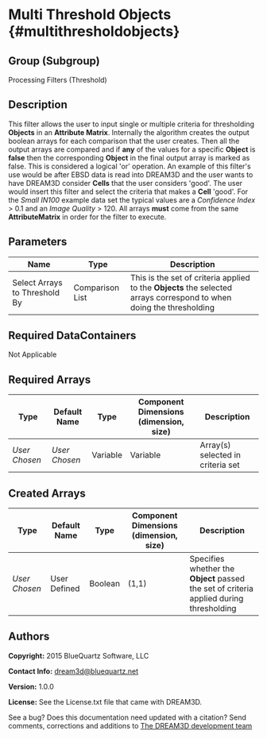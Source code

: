 Multi Threshold Objects {#multithresholdobjects}
======

## Group (Subgroup) ##
Processing Filters (Threshold)

## Description ##
This filter allows the user to input single or multiple criteria for thresholding **Objects** in an **Attribute Matrix**. Internally the algorithm creates the output boolean arrays for each comparison that the user creates. Then all the output arrays are compared and if __any__ of the values for a specific **Object** is __false__ then the corresponding **Object** in the final output array is marked as false. This is considered a logical 'or' operation.
An example of this filter's use would be after EBSD data is read into DREAM3D and the user wants to have DREAM3D consider **Cells** that the user considers 'good'. The user would insert this filter and select the criteria that makes a **Cell** 'good'. For the _Small IN100_ example data set the typical values are a _Confidence Index_ > 0.1 and an _Image Quality_ > 120.
All arrays **must** come from the same **AttributeMatrix** in order for the filter to execute.

## Parameters ##
| Name | Type | Description |
|------|------|------|
| Select Arrays to Threshold By | Comparison List | This is the set of criteria applied to the **Objects** the selected arrays correspond to when doing the thresholding |

## Required DataContainers ##
Not Applicable

## Required Arrays ##
| Type | Default Name | Type | Component Dimensions (dimension, size) | Description |
|------|--------------|-------------|---------|-----|
| *User Chosen* | *User Chosen* | Variable | Variable | Array(s) selected in criteria set |

## Created Arrays ##
| Type | Default Name | Type | Component Dimensions (dimension, size) | Description |
|------|--------------|-------------|---------|-----|
| *User Chosen* | User Defined | Boolean | (1,1) | Specifies whether the **Object** passed the set of criteria applied during thresholding |

## Authors ##

**Copyright:** 2015 BlueQuartz Software, LLC

**Contact Info:** dream3d@bluequartz.net

**Version:** 1.0.0

**License:**  See the License.txt file that came with DREAM3D.





See a bug? Does this documentation need updated with a citation? Send comments, corrections and additions to [The DREAM3D development team](mailto:dream3d@bluequartz.net?subject=Documentation%20Correction)

